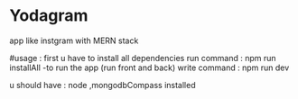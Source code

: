 # Yodagram 

app like instgram with MERN stack

#usage : 
first u have to install all dependencies run command : npm run installAll
 -to run the app (run front and back) write command : npm run dev 

u should have : node ,mongodbCompass installed
